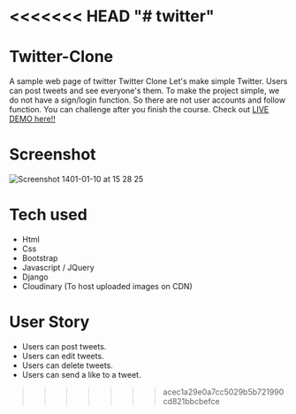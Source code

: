 <<<<<<< HEAD
"# twitter" 
=======

# Twitter-Clone
A sample web page of twitter
Twitter Clone
Let's make simple Twitter. Users can post tweets and see everyone's them.
To make the project simple, we do not have a sign/login function.
So there are not user accounts and follow function. You can challenge after you finish the course.
Check out [LIVE DEMO here!!](https://twitterclone-prashant.herokuapp.com/)
# Screenshot



![Screenshot 1401-01-10 at 15 28 25](https://user-images.githubusercontent.com/100750452/160805459-2a391db7-010b-4624-9c65-dc38e5802c64.png)



# Tech used
* Html
* Css
* Bootstrap
* Javascript / JQuery
* Django
* Cloudinary (To host uploaded images on CDN)

# User Story
* Users can post tweets.
* Users can edit tweets.
* Users can delete tweets.
* Users can send a like to a tweet.
>>>>>>> acec1a29e0a7cc5029b5b721990cd821bbcbefce
